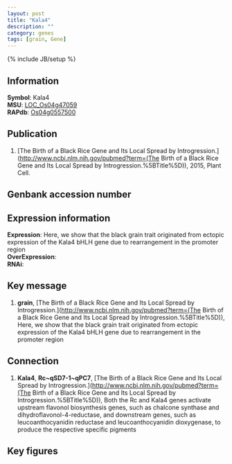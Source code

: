 ```yaml
---
layout: post
title: "Kala4"
description: ""
category: genes
tags: [grain, Gene]
---
```

{% include JB/setup %}

## Information
__Symbol__: Kala4  
__MSU__: [LOC_Os04g47059](http://rice.plantbiology.msu.edu/cgi-bin/ORF_infopage.cgi?orf=LOC_Os04g47059)  
__RAPdb__: [Os04g0557500](http://rapdb.dna.affrc.go.jp/viewer/gbrowse_details/irgsp1?name=Os04g0557500)  

## Publication
1. [The Birth of a Black Rice Gene and Its Local Spread by Introgression.](http://www.ncbi.nlm.nih.gov/pubmed?term=(The Birth of a Black Rice Gene and Its Local Spread by Introgression.%5BTitle%5D)), 2015, Plant Cell.

## Genbank accession number

## Expression information
__Expression__: Here, we show that the black grain trait originated from ectopic expression of the Kala4 bHLH gene due to rearrangement in the promoter region  
__OverExpression__:  
__RNAi__:  

## Key message
1. __grain__, [The Birth of a Black Rice Gene and Its Local Spread by Introgression.](http://www.ncbi.nlm.nih.gov/pubmed?term=(The Birth of a Black Rice Gene and Its Local Spread by Introgression.%5BTitle%5D)),  Here, we show that the black grain trait originated from ectopic expression of the Kala4 bHLH gene due to rearrangement in the promoter region

## Connection
1. __Kala4__, __Rc~qSD7-1~qPC7__, [The Birth of a Black Rice Gene and Its Local Spread by Introgression.](http://www.ncbi.nlm.nih.gov/pubmed?term=(The Birth of a Black Rice Gene and Its Local Spread by Introgression.%5BTitle%5D)),  Both the Rc and Kala4 genes activate upstream flavonol biosynthesis genes, such as chalcone synthase and dihydroflavonol-4-reductase, and downstream genes, such as leucoanthocyanidin reductase and leucoanthocyanidin dioxygenase, to produce the respective specific pigments

## Key figures


